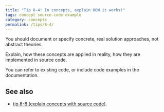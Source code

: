 ```yaml
---
title: "Tip 8-4: In concepts, explain HOW it works!"
tags: concept source-code example
category: concepts
permalink: /tips/8-4/
---
```


You should document or specify concrete, real solution approaches,
not abstract theories.

Explain, how these concepts are applied in reality,
how they are implemented in source code.

You can refer to existing code, or include code examples
in the documentation.

## See also

* [tip 8-8 (explain concepts with source code)](/tips/8-8).

